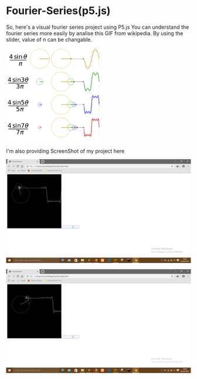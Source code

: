 # Fourier-Series(p5.js)
So, here's a visual fourier series project using P5.js
You can understand the fourier series more easily by analise this GIF from wikipedia.
By using the slider, value of n can be changable.

![alt-tag](https://github.com/Abhaysardhara/Fourier-Series/blob/master/Fourier_series_square_wave_circles_animation.gif)


I'm also providing ScreenShot of my project here


![alt-tag](https://github.com/Abhaysardhara/Fourier-Series/blob/master/Screenshot%20(125).png)


![alt-tag](https://github.com/Abhaysardhara/Fourier-Series/blob/master/Screenshot%20(126).png)
